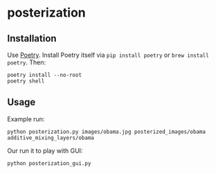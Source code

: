 # posterization

## Installation

Use [Poetry](https://python-poetry.org/). Install Poetry itself via `pip install poetry` or `brew install poetry`. Then:

    poetry install --no-root
    poetry shell

## Usage

Example run:

    python posterization.py images/obama.jpg posterized_images/obama additive_mixing_layers/obama
    
Our run it to play with GUI:

    python posterization_gui.py
